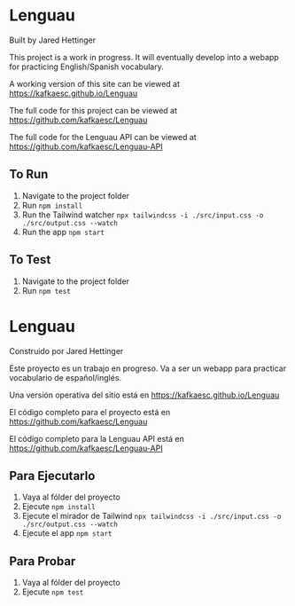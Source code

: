 # Lenguau

Built by Jared Hettinger

This project is a work in progress. It will eventually develop into a webapp for practicing English/Spanish vocabulary.

A working version of this site can be viewed at https://kafkaesc.github.io/Lenguau

The full code for this project can be viewed at https://github.com/kafkaesc/Lenguau

The full code for the Lenguau API can be viewed at https://github.com/kafkaesc/Lenguau-API

## To Run

1. Navigate to the project folder
1. Run `npm install`
1. Run the Tailwind watcher `npx tailwindcss -i ./src/input.css -o ./src/output.css --watch`
1. Run the app `npm start`

## To Test

1. Navigate to the project folder
1. Run `npm test`

# Lenguau

Construido por Jared Hettinger

Este proyecto es un trabajo en progreso. Va a ser un webapp para practicar vocabulario de español/inglés.

Una versión operativa del sitio está en https://kafkaesc.github.io/Lenguau

El código completo para el proyecto está en https://github.com/kafkaesc/Lenguau

El código completo para la Lenguau API está en https://github.com/kafkaesc/Lenguau-API

## Para Ejecutarlo

1. Vaya al fólder del proyecto
1. Ejecute `npm install`
1. Ejecute el mirador de Tailwind `npx tailwindcss -i ./src/input.css -o ./src/output.css --watch`
1. Ejecute el app `npm start`

## Para Probar

1. Vaya al fólder del proyecto
1. Ejecute `npm test`
